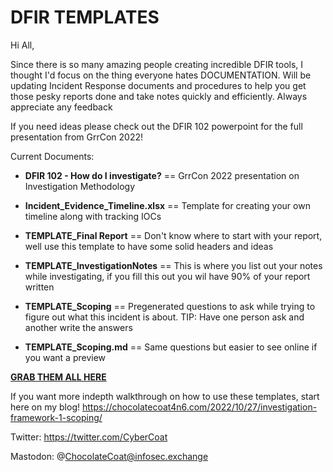# DFIR TEMPLATES

Hi All,

Since there is so many amazing people creating incredible DFIR tools, I thought I'd focus on the thing everyone hates DOCUMENTATION. Will be updating Incident Response documents
and procedures to help you get those pesky reports done and take notes quickly and efficiently. Always appreciate any feedback

If you need ideas please check out the DFIR 102 powerpoint for the full presentation from GrrCon 2022!

Current Documents:

* **DFIR 102 - How do I investigate?** == GrrCon 2022 presentation on Investigation Methodology

* **Incident_Evidence_Timeline.xlsx** == Template for creating your own timeline along with tracking IOCs

* **TEMPLATE_Final Report** == Don't know where to start with your report, well use this template to have some solid headers and ideas

* **TEMPLATE_InvestigationNotes** == This is where you list out your notes while investigating, if you fill this out you wil have 90% of your report written

* **TEMPLATE_Scoping** == Pregenerated questions to ask while trying to figure out what this incident is about. TIP: Have one person ask and another write the answers

* **TEMPLATE_Scoping.md** == Same questions but easier to see online if you want a preview



[**GRAB THEM ALL HERE**](https://github.com/chocolatecoat/DFIR-Templates/releases/download/v1.0.0/DFIR_Templates.zip)


If you want more indepth walkthrough on how to use these templates, start here on my blog!
https://chocolatecoat4n6.com/2022/10/27/investigation-framework-1-scoping/

Twitter: https://twitter.com/CyberCoat

Mastodon: @ChocolateCoat@infosec.exchange
